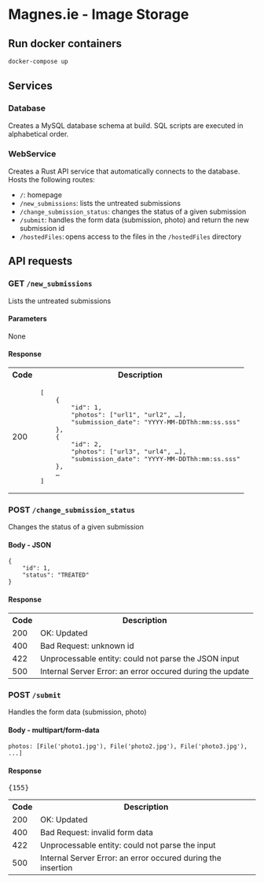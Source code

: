 # Magnes.ie - Image Storage

## Run docker containers

```sh
docker-compose up
```

## Services

### Database

Creates a MySQL database schema at build. SQL scripts are executed in alphabetical order.

### WebService

Creates a Rust API service that automatically connects to the database. Hosts the following routes:

- `/`: homepage
- `/new_submissions`: lists the untreated submissions
- `/change_submission_status`: changes the status of a given submission
- `/submit`: handles the form data (submission, photo) and return the new submission id
- `/hostedFiles`: opens access to the files in the `/hostedFiles` directory

## API requests

### GET `/new_submissions`

Lists the untreated submissions

#### Parameters

None

#### Response

<table>
<tr>
    <th>Code</th>
    <th>Description</th>
</tr>
<tr>
    <td>200</td>
    <td>
        <pre>
[
    {
        "id": 1, 
        "photos": ["url1", "url2", …],
        "submission_date": "YYYY-MM-DDThh:mm:ss.sss"
    },
    {
        "id": 2, 
        "photos": ["url3", "url4", …],
        "submission_date": "YYYY-MM-DDThh:mm:ss.sss"
    },
    …
]</pre>
    </td>
</tr>
</table>

### POST `/change_submission_status`

Changes the status of a given submission

#### Body - JSON

```
{
    "id": 1,
    "status": "TREATED"
}
```

#### Response

<table>
<tr>
    <th>Code</th>
    <th>Description</th>
</tr>
<tr>
    <td>200</td>
    <td>OK: Updated</td>
</tr>
<tr>
    <td>400</td>
    <td>Bad Request: unknown id</td>
</tr>
<tr>
    <td>422</td>
    <td>Unprocessable entity: could not parse the JSON input</td>
</tr>
<tr>
    <td>500</td>
    <td>Internal Server Error: an error occured during the update</td>
</tr>
</table>

### POST `/submit`

Handles the form data (submission, photo)

#### Body - multipart/form-data

```
photos: [File('photo1.jpg'), File('photo2.jpg'), File('photo3.jpg'), ...]
```

#### Response

<table>
<tr>
    <th>Code</th>
    <th>Description</th>
</tr>
<tr>
    <td>200</td>
    <td>OK: Updated</td>
    <pre>{155}</pre>
</tr>
<tr>
    <td>400</td>
    <td>Bad Request: invalid form data</td>
</tr>
<tr>
    <td>422</td>
    <td>Unprocessable entity: could not parse the input</td>
</tr>
<tr>
    <td>500</td>
    <td>Internal Server Error: an error occured during the insertion</td>
</tr>
</table>
